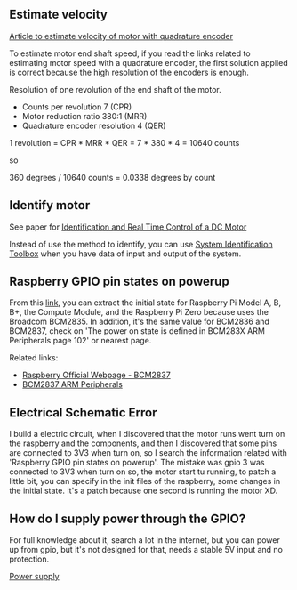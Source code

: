 ## Estimate velocity

[Article to estimate velocity of motor with quadrature encoder](https://www.embeddedrelated.com/showarticle/158.php)

To estimate motor end shaft speed, if you read the links related to estimating motor speed with a quadrature encoder, the first solution applied is correct because the high resolution of the encoders is enough.

Resolution of one revolution of the end shaft of the motor.

- Counts per revolution 7 (CPR)
- Motor reduction ratio 380:1 (MRR)
- Quadrature encoder resolution 4 (QER)

1 revolution = CPR * MRR * QER = 7 * 380 * 4 = 
10640 counts

so 

360 degrees / 10640 counts = 0.0338 degrees by count

## Identify motor

See paper for [Identification and Real Time Control of a DC Motor](Documents/Motor/Identification_and_Real_Time_Control_of_a_DC_Motor.pdf)

Instead of use the method to identify, you can use [System Identification Toolbox](https://es.mathworks.com/products/sysid.html) when you have data of input and output of the system.

## Raspberry GPIO pin states on powerup

From this [link](https://raspberrypi.stackexchange.com/questions/51479/gpio-pin-states-on-powerup?answertab=active#tab-top), you can extract the initial state for Raspberry Pi Model A, B, B+, the Compute Module, and the Raspberry Pi Zero because uses the Broadcom BCM2835. In addition, it's the same value for BCM2836 and BCM2837, check on 'The power on state is defined in BCM283X ARM Peripherals page 102' or nearest page.

Related links:
- [Raspberry Official Webpage - BCM2837](https://www.raspberrypi.org/documentation/hardware/raspberrypi/bcm2837/README.md)
- [BCM2837 ARM Peripherals](Documents/Raspberry/BCM2837-ARM-Peripherals.pdf)

## Electrical Schematic Error

I build a electric circuit, when I discovered that the motor runs went turn on the raspberry and the components, and then I discovered that some pins are connected to 3V3 when turn on, so I search the information related with 'Raspberry GPIO pin states on powerup'. The mistake was gpio 3 was connected to 3V3 when turn on so, the motor start tu running, to patch a little bit, you can specify in the init files of the raspberry, some changes in the initial state. It's a patch because one second is running the motor XD.

## How do I supply power through the GPIO?

For full knowledge about it, search a lot in the internet, but you can power up from gpio, but it's not designed for that, needs a stable 5V input and no protection.

[Power supply](https://magpi.raspberrypi.org/articles/power-supply)






